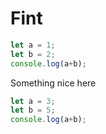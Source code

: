# Fint

```js
let a = 1;
let b = 2;
console.log(a+b);
```

Something nice here

```js
let a = 3;
let b = 5;
console.log(a+b);
```
